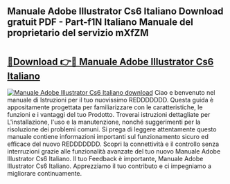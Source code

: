 ## Manuale Adobe Illustrator Cs6 Italiano Download gratuit PDF - Part-f1N Italiano Manuale del proprietario del servizio mXfZM

# <h2><a href="http://df9vs4g.blite.top/?on=Manuale+Adobe+Illustrator+Cs6+Italiano">🔗Download 👉🔴 Manuale Adobe Illustrator Cs6 Italiano</a></h2>

[![Manuale Adobe Illustrator Cs6 Italiano download](https://i.imgur.com/lujVjoI.png)](http://df9vs4g.blite.top/?on=Manuale+Adobe+Illustrator+Cs6+Italiano)
Ciao e benvenuto nel manuale di Istruzioni per il tuo nuovissimo REDDDDDDD. Questa guida è appositamente progettata per familiarizzare con le caratteristiche, le funzioni e i vantaggi del tuo Prodotto. Troverai istruzioni dettagliate per L'installazione, l'uso e la manutenzione, nonché suggerimenti per la risoluzione dei problemi comuni. Si prega di leggere attentamente questo manuale contiene informazioni importanti sul funzionamento sicuro ed efficace del nuovo REDDDDDDD. Scopri la connettività e il controllo senza interruzioni grazie alle funzionalità avanzate del tuo nuovo Manuale Adobe Illustrator Cs6 Italiano. Il tuo Feedback è importante, Manuale Adobe Illustrator Cs6 Italiano. Apprezziamo il tuo contributo e ci impegniamo a migliorare continuamente.

